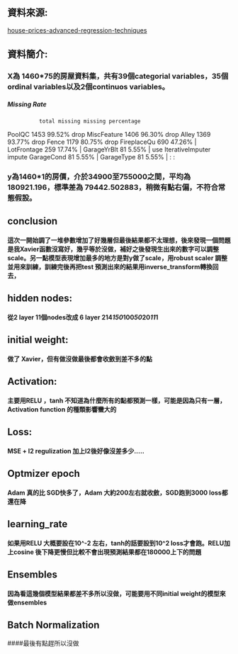 ## 資料來源:
[house-prices-advanced-regression-techniques](https://www.kaggle.com/competitions/house-prices-advanced-regression-techniques/data)
## 資料簡介:
### X為 1460*75的房屋資料集，共有39個categorial variables，35個ordinal variables以及2個continuos variables。
##### Missing Rate
              total missing missing percentage
PoolQC                 1453             99.52%    drop
MiscFeature            1406             96.30%    drop
Alley                  1369             93.77%    drop
Fence                  1179             80.75%    drop
FireplaceQu             690             47.26% |
LotFrontage             259             17.74% |
GarageYrBlt              81              5.55% |  use IterativeImputer impute
GarageCond               81              5.55% |
GarageType               81              5.55% |
                          :
                          :
### y為1460*1的房價，介於34900至755000之間，平均為180921.196，標準差為 79442.502883，稍微有點右偏，不符合常態假設。




## conclusion
#### 這次一開始調了一堆參數增加了好幾層但最後結果都不太理想，後來發現一個問題是我Xavier函數沒寫好，幾乎等於沒做，補好之後發現生出來的數字可以調整scale。另一點模型表現增加最多的地方是對y做了scale，用robust scaler 調整並用來訓練，訓練完後再把test 預測出來的結果用inverse_transform轉換回去，

## hidden nodes:
#### 從2 layer 11個nodes改成 6 layer 214*150*100*50*20*11*1
## initial weight:
#### 做了 Xavier，但有做沒做最後都會收斂到差不多的點
## Activation:
#### 主要用RELU ，tanh 不知道為什麼所有的點都預測一樣，可能是因為只有一層，Activation function 的種類影響蠻大的
## Loss:
#### MSE + l2 regulization 加上l2後好像沒差多少.....
## Optmizer epoch
#### Adam 真的比 SGD快多了，Adam 大約200左右就收斂，SGD跑到3000 loss都還在降
## learning_rate
#### 如果用RELU 大概要設在10^-2 左右，tanh的話要設到10^2 loss才會跑。RELU加上cosine 後下降更慢但比較不會出現預測結果都在180000上下的問題
## Ensembles
#### 因為看這幾個模型結果都差不多所以沒做，可能要用不同initial weight的模型來做ensembles
## Batch Normalization
####最後有點趕所以沒做
